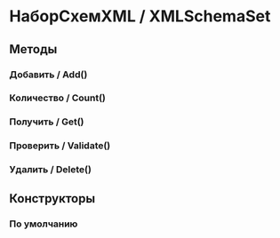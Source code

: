 
# НаборСхемXML / XMLSchemaSet

## Методы
    
### Добавить / Add()
    
### Количество / Count()
    
### Получить / Get()
    
### Проверить / Validate()
    
### Удалить / Delete()
    
## Конструкторы

  
### По умолчанию